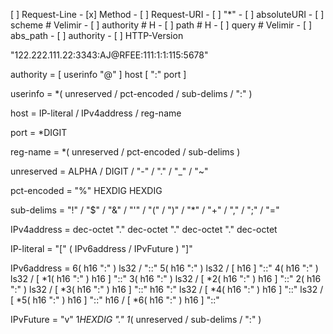 [ ] Request-Line
	- [x] Method
	- [ ] Request-URI
		- [ ] "*"
		- [ ] absoluteURI
			- [ ] scheme	# Velimir
			- [ ] authority # H
			- [ ] path		# H
			- [ ] query		# Velimir
		- [ ] abs_path
		- [ ] authority
	- [ ] HTTP-Version


"122.222.111.22:3343:AJ@RFEE:111:1:1:115:5678"

authority	=	[ userinfo "@" ] host [ ":" port ]

userinfo	=	*( unreserved / pct-encoded / sub-delims / ":" )

host		=	IP-literal / IPv4address / reg-name

port		=	*DIGIT

reg-name	=	*( unreserved / pct-encoded / sub-delims )

unreserved	=	ALPHA / DIGIT / "-" / "." / "_" / "~"

pct-encoded	=	"%" HEXDIG HEXDIG

sub-delims	=	"!" / "$" / "&" / "'" / "(" / ")"
				/ "*" / "+" / "," / ";" / "="

IPv4address	=	dec-octet "." dec-octet "." dec-octet "." dec-octet

IP-literal	=	"[" ( IPv6address / IPvFuture  ) "]"

IPv6address =	6( h16 ":" ) ls32
				/                       "::" 5( h16 ":" ) ls32
				/ [               h16 ] "::" 4( h16 ":" ) ls32
				/ [ *1( h16 ":" ) h16 ] "::" 3( h16 ":" ) ls32
				/ [ *2( h16 ":" ) h16 ] "::" 2( h16 ":" ) ls32
				/ [ *3( h16 ":" ) h16 ] "::"    h16 ":"   ls32
				/ [ *4( h16 ":" ) h16 ] "::"              ls32
				/ [ *5( h16 ":" ) h16 ] "::"              h16
				/ [ *6( h16 ":" ) h16 ] "::"

IPvFuture	=	"v" 1*HEXDIG "." 1*( unreserved / sub-delims / ":" )
